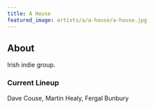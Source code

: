 ```yaml
---
title: A House
featured_image: artists/a/a-house/a-house.jpg
---
```

## About

Irish indie group.

### Current Lineup

Dave Couse, Martin Healy, Fergal Bunbury

